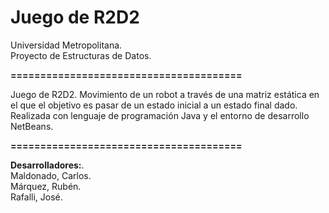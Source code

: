 # **Juego de R2D2**

Universidad Metropolitana.  
Proyecto de Estructuras de Datos.  

**=======================================**

Juego de R2D2. Movimiento de un robot a través de una matriz estática en el que el objetivo es pasar de un estado inicial a un estado final dado.  
Realizada con lenguaje de programación Java y el entorno de desarrollo NetBeans. 

**=======================================**  

**Desarrolladores:**.  
Maldonado, Carlos.  
Márquez, Rubén.  
Rafalli, José.  
